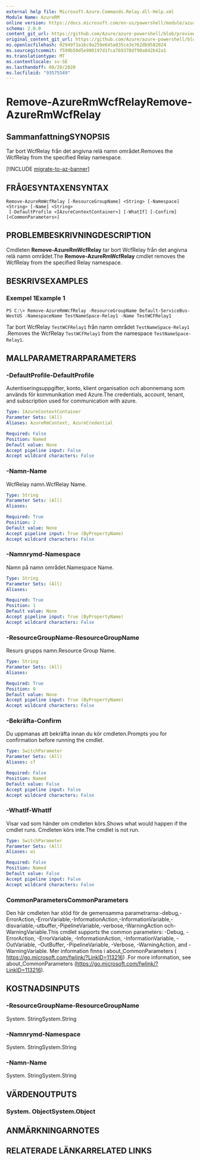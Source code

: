 ```yaml
---
external help file: Microsoft.Azure.Commands.Relay.dll-Help.xml
Module Name: AzureRM
online version: https://docs.microsoft.com/en-us/powershell/module/azurerm.relay/remove-azurermwcfrelay
schema: 2.0.0
content_git_url: https://github.com/Azure/azure-powershell/blob/preview/src/ResourceManager/Relay/Commands.Relay/help/Remove-AzureRmWcfRelay.md
original_content_git_url: https://github.com/Azure/azure-powershell/blob/preview/src/ResourceManager/Relay/Commands.Relay/help/Remove-AzureRmWcfRelay.md
ms.openlocfilehash: 02949f3a16c9a259e645a035ce3e762db9582024
ms.sourcegitcommit: f599b50d5e980197d1fca769378df90a842b42a1
ms.translationtype: MT
ms.contentlocale: sv-SE
ms.lasthandoff: 08/20/2020
ms.locfileid: "93575549"
---
```

# <span data-ttu-id="9f2f4-101">Remove-AzureRmWcfRelay</span><span class="sxs-lookup"><span data-stu-id="9f2f4-101">Remove-AzureRmWcfRelay</span></span>

## <span data-ttu-id="9f2f4-102">Sammanfattning</span><span class="sxs-lookup"><span data-stu-id="9f2f4-102">SYNOPSIS</span></span>
<span data-ttu-id="9f2f4-103">Tar bort WcfRelay från det angivna relä namn området.</span><span class="sxs-lookup"><span data-stu-id="9f2f4-103">Removes the WcfRelay from the specified Relay namespace.</span></span>

[!INCLUDE [migrate-to-az-banner](../../includes/migrate-to-az-banner.md)]

## <span data-ttu-id="9f2f4-104">FRÅGESYNTAXEN</span><span class="sxs-lookup"><span data-stu-id="9f2f4-104">SYNTAX</span></span>

```
Remove-AzureRmWcfRelay [-ResourceGroupName] <String> [-Namespace] <String> [-Name] <String>
 [-DefaultProfile <IAzureContextContainer>] [-WhatIf] [-Confirm] [<CommonParameters>]
```

## <span data-ttu-id="9f2f4-105">PROBLEMBESKRIVNING</span><span class="sxs-lookup"><span data-stu-id="9f2f4-105">DESCRIPTION</span></span>
<span data-ttu-id="9f2f4-106">Cmdleten **Remove-AzureRmWcfRelay** tar bort WcfRelay från det angivna relä namn området.</span><span class="sxs-lookup"><span data-stu-id="9f2f4-106">The **Remove-AzureRmWcfRelay** cmdlet removes the WcfRelay from the specified Relay namespace.</span></span>

## <span data-ttu-id="9f2f4-107">BESKRIVS</span><span class="sxs-lookup"><span data-stu-id="9f2f4-107">EXAMPLES</span></span>

### <span data-ttu-id="9f2f4-108">Exempel 1</span><span class="sxs-lookup"><span data-stu-id="9f2f4-108">Example 1</span></span>
```
PS C:\> Remove-AzureRmWcfRelay -ResourceGroupName Default-ServiceBus-WestUS -NamespaceName TestNameSpace-Relay1 -Name TestWCFRelay1
```

<span data-ttu-id="9f2f4-109">Tar bort WcfRelay `TestWCFRelay1` från namn området `TestNameSpace-Relay1` .</span><span class="sxs-lookup"><span data-stu-id="9f2f4-109">Removes the WcfRelay `TestWCFRelay1` from the namespace `TestNameSpace-Relay1`.</span></span>

## <span data-ttu-id="9f2f4-110">MALLPARAMETRAR</span><span class="sxs-lookup"><span data-stu-id="9f2f4-110">PARAMETERS</span></span>

### <span data-ttu-id="9f2f4-111">-DefaultProfile</span><span class="sxs-lookup"><span data-stu-id="9f2f4-111">-DefaultProfile</span></span>
<span data-ttu-id="9f2f4-112">Autentiseringsuppgifter, konto, klient organisation och abonnemang som används för kommunikation med Azure.</span><span class="sxs-lookup"><span data-stu-id="9f2f4-112">The credentials, account, tenant, and subscription used for communication with azure.</span></span>

```yaml
Type: IAzureContextContainer
Parameter Sets: (All)
Aliases: AzureRmContext, AzureCredential

Required: False
Position: Named
Default value: None
Accept pipeline input: False
Accept wildcard characters: False
```

### <span data-ttu-id="9f2f4-113">-Namn</span><span class="sxs-lookup"><span data-stu-id="9f2f4-113">-Name</span></span>
<span data-ttu-id="9f2f4-114">WcfRelay namn.</span><span class="sxs-lookup"><span data-stu-id="9f2f4-114">WcfRelay Name.</span></span>

```yaml
Type: String
Parameter Sets: (All)
Aliases: 

Required: True
Position: 2
Default value: None
Accept pipeline input: True (ByPropertyName)
Accept wildcard characters: False
```

### <span data-ttu-id="9f2f4-115">-Namnrymd</span><span class="sxs-lookup"><span data-stu-id="9f2f4-115">-Namespace</span></span>
<span data-ttu-id="9f2f4-116">Namn på namn området.</span><span class="sxs-lookup"><span data-stu-id="9f2f4-116">Namespace Name.</span></span>

```yaml
Type: String
Parameter Sets: (All)
Aliases: 

Required: True
Position: 1
Default value: None
Accept pipeline input: True (ByPropertyName)
Accept wildcard characters: False
```

### <span data-ttu-id="9f2f4-117">-ResourceGroupName</span><span class="sxs-lookup"><span data-stu-id="9f2f4-117">-ResourceGroupName</span></span>
<span data-ttu-id="9f2f4-118">Resurs grupps namn.</span><span class="sxs-lookup"><span data-stu-id="9f2f4-118">Resource Group Name.</span></span>

```yaml
Type: String
Parameter Sets: (All)
Aliases: 

Required: True
Position: 0
Default value: None
Accept pipeline input: True (ByPropertyName)
Accept wildcard characters: False
```

### <span data-ttu-id="9f2f4-119">-Bekräfta</span><span class="sxs-lookup"><span data-stu-id="9f2f4-119">-Confirm</span></span>
<span data-ttu-id="9f2f4-120">Du uppmanas att bekräfta innan du kör cmdleten.</span><span class="sxs-lookup"><span data-stu-id="9f2f4-120">Prompts you for confirmation before running the cmdlet.</span></span>

```yaml
Type: SwitchParameter
Parameter Sets: (All)
Aliases: cf

Required: False
Position: Named
Default value: False
Accept pipeline input: False
Accept wildcard characters: False
```

### <span data-ttu-id="9f2f4-121">-WhatIf</span><span class="sxs-lookup"><span data-stu-id="9f2f4-121">-WhatIf</span></span>
<span data-ttu-id="9f2f4-122">Visar vad som händer om cmdleten körs.</span><span class="sxs-lookup"><span data-stu-id="9f2f4-122">Shows what would happen if the cmdlet runs.</span></span>
<span data-ttu-id="9f2f4-123">Cmdleten körs inte.</span><span class="sxs-lookup"><span data-stu-id="9f2f4-123">The cmdlet is not run.</span></span>

```yaml
Type: SwitchParameter
Parameter Sets: (All)
Aliases: wi

Required: False
Position: Named
Default value: False
Accept pipeline input: False
Accept wildcard characters: False
```

### <span data-ttu-id="9f2f4-124">CommonParameters</span><span class="sxs-lookup"><span data-stu-id="9f2f4-124">CommonParameters</span></span>
<span data-ttu-id="9f2f4-125">Den här cmdleten har stöd för de gemensamma parametrarna:-debug,-ErrorAction,-ErrorVariable,-InformationAction,-InformationVariable,-disvariable,-utbuffer,-PipelineVariable,-verbose,-WarningAction och-WarningVariable.</span><span class="sxs-lookup"><span data-stu-id="9f2f4-125">This cmdlet supports the common parameters: -Debug, -ErrorAction, -ErrorVariable, -InformationAction, -InformationVariable, -OutVariable, -OutBuffer, -PipelineVariable, -Verbose, -WarningAction, and -WarningVariable.</span></span> <span data-ttu-id="9f2f4-126">Mer information finns i about_CommonParameters ( https://go.microsoft.com/fwlink/?LinkID=113216) .</span><span class="sxs-lookup"><span data-stu-id="9f2f4-126">For more information, see about_CommonParameters (https://go.microsoft.com/fwlink/?LinkID=113216).</span></span>

## <span data-ttu-id="9f2f4-127">KOSTNADS</span><span class="sxs-lookup"><span data-stu-id="9f2f4-127">INPUTS</span></span>

### <span data-ttu-id="9f2f4-128">-ResourceGroupName</span><span class="sxs-lookup"><span data-stu-id="9f2f4-128">-ResourceGroupName</span></span>
 <span data-ttu-id="9f2f4-129">System. String</span><span class="sxs-lookup"><span data-stu-id="9f2f4-129">System.String</span></span>
 

### <span data-ttu-id="9f2f4-130">-Namnrymd</span><span class="sxs-lookup"><span data-stu-id="9f2f4-130">-Namespace</span></span>
 <span data-ttu-id="9f2f4-131">System. String</span><span class="sxs-lookup"><span data-stu-id="9f2f4-131">System.String</span></span>
 

### <span data-ttu-id="9f2f4-132">-Namn</span><span class="sxs-lookup"><span data-stu-id="9f2f4-132">-Name</span></span>
 <span data-ttu-id="9f2f4-133">System. String</span><span class="sxs-lookup"><span data-stu-id="9f2f4-133">System.String</span></span>

## <span data-ttu-id="9f2f4-134">VÄRDEN</span><span class="sxs-lookup"><span data-stu-id="9f2f4-134">OUTPUTS</span></span>

### <span data-ttu-id="9f2f4-135">System. Object</span><span class="sxs-lookup"><span data-stu-id="9f2f4-135">System.Object</span></span>

## <span data-ttu-id="9f2f4-136">ANMÄRKNINGAR</span><span class="sxs-lookup"><span data-stu-id="9f2f4-136">NOTES</span></span>

## <span data-ttu-id="9f2f4-137">RELATERADE LÄNKAR</span><span class="sxs-lookup"><span data-stu-id="9f2f4-137">RELATED LINKS</span></span>

